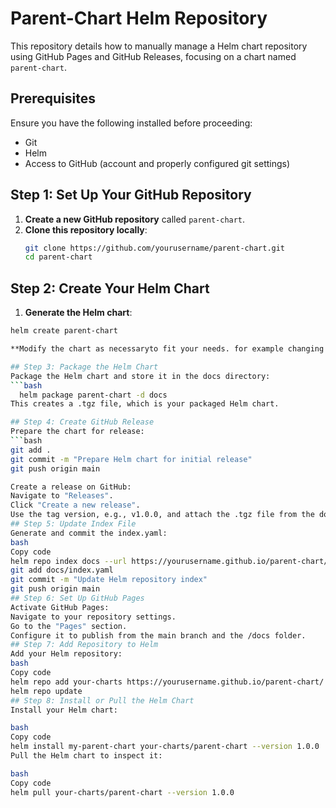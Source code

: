 # Parent-Chart Helm Repository

This repository details how to manually manage a Helm chart repository using GitHub Pages and GitHub Releases, focusing on a chart named `parent-chart`.

## Prerequisites

Ensure you have the following installed before proceeding:
- Git
- Helm
- Access to GitHub (account and properly configured git settings)

## Step 1: Set Up Your GitHub Repository

1. **Create a new GitHub repository** called `parent-chart`.
2. **Clone this repository locally**:
   ```bash
   git clone https://github.com/yourusername/parent-chart.git
   cd parent-chart

## Step 2: Create Your Helm Chart
1. **Generate the Helm chart**:
  ```bash
  helm create parent-chart

**Modify the chart as necessaryto fit your needs. for example changing the version in Chart.yaml

## Step 3: Package the Helm Chart
Package the Helm chart and store it in the docs directory:
```bash
    helm package parent-chart -d docs
This creates a .tgz file, which is your packaged Helm chart.

## Step 4: Create GitHub Release
Prepare the chart for release:
```bash
  git add .
  git commit -m "Prepare Helm chart for initial release"
  git push origin main

Create a release on GitHub:
Navigate to "Releases".
Click "Create a new release".
Use the tag version, e.g., v1.0.0, and attach the .tgz file from the docs directory.
## Step 5: Update Index File
Generate and commit the index.yaml:
bash
Copy code
helm repo index docs --url https://yourusername.github.io/parent-chart/
git add docs/index.yaml
git commit -m "Update Helm repository index"
git push origin main
## Step 6: Set Up GitHub Pages
Activate GitHub Pages:
Navigate to your repository settings.
Go to the "Pages" section.
Configure it to publish from the main branch and the /docs folder.
## Step 7: Add Repository to Helm
Add your Helm repository:
bash
Copy code
helm repo add your-charts https://yourusername.github.io/parent-chart/
helm repo update
## Step 8: Install or Pull the Helm Chart
Install your Helm chart:

bash
Copy code
helm install my-parent-chart your-charts/parent-chart --version 1.0.0
Pull the Helm chart to inspect it:

bash
Copy code
helm pull your-charts/parent-chart --version 1.0.0
